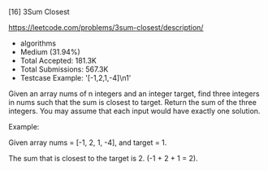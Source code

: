 [16] 3Sum Closest  

https://leetcode.com/problems/3sum-closest/description/

* algorithms
* Medium (31.94%)
* Total Accepted:    181.3K
* Total Submissions: 567.3K
* Testcase Example:  '[-1,2,1,-4]\n1'

Given an array nums of n integers and an integer target, find three integers in nums such that the sum is closest to target. Return the sum of the three integers. You may assume that each input would have exactly one solution.

Example:


Given array nums = [-1, 2, 1, -4], and target = 1.

The sum that is closest to the target is 2. (-1 + 2 + 1 = 2).



